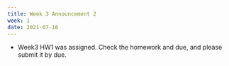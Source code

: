 ```yaml
---
title: Week 3 Announcement 2
week: 1
date: 2021-07-16
---
```


* Week3 HW1 was assigned. Check the homework and due, and please submit it by due.
